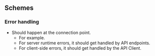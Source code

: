 ## Schemes
### Error handling
- Should happen at the connection point.
  - For example. 
  - For server runtime errors, it should get handled by API endpoints.
  - For client-side errors, it should get handled by the API Client.

